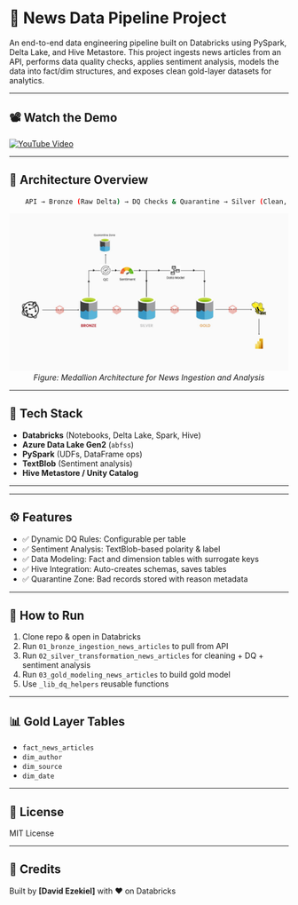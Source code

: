 # 📰 News Data Pipeline Project

An end-to-end data engineering pipeline built on Databricks using PySpark, Delta Lake, and Hive Metastore. This project ingests news articles from an API, performs data quality checks, applies sentiment analysis, models the data into fact/dim structures, and exposes clean gold-layer datasets for analytics.


---

## 📽️ Watch the Demo
[![YouTube Video](https://img.youtube.com/vi/R-oXsJLPYcQ/0.jpg)](https://www.youtube.com/watch?v=R-oXsJLPYcQ)

---

## 🔧 Architecture Overview

```bash
    API → Bronze (Raw Delta) → DQ Checks & Quarantine → Silver (Clean, Enriched) → Gold (Fact/Dim Model) → Hive Metastore → BI Tools
```

<p align="center">
  <img src="docs/pipeline_architecture.jpg" width="600" alt="News Data Pipeline Architecture"/>
  <br/>
  <em>Figure: Medallion Architecture for News Ingestion and Analysis</em>
</p>

----

## 🧱 Tech Stack

- **Databricks** (Notebooks, Delta Lake, Spark, Hive)  
- **Azure Data Lake Gen2** (`abfss`)  
- **PySpark** (UDFs, DataFrame ops)  
- **TextBlob** (Sentiment analysis)  
- **Hive Metastore / Unity Catalog**  

---



---

## ⚙️ Features

- ✅ Dynamic DQ Rules: Configurable per table  
- ✅ Sentiment Analysis: TextBlob-based polarity & label  
- ✅ Data Modeling: Fact and dimension tables with surrogate keys  
- ✅ Hive Integration: Auto-creates schemas, saves tables  
- ✅ Quarantine Zone: Bad records stored with reason metadata  

---

## 🚀 How to Run

1. Clone repo & open in Databricks  
2. Run `01_bronze_ingestion_news_articles` to pull from API  
3. Run `02_silver_transformation_news_articles` for cleaning + DQ + sentiment analysis 
4. Run `03_gold_modeling_news_articles` to build gold model  
5. Use `_lib_dq_helpers` reusable functions   

---

## 📊 Gold Layer Tables

- `fact_news_articles`  
- `dim_author`  
- `dim_source`  
- `dim_date`  

---

## 📜 License
MIT License

---

## 🙌 Credits
Built by **[David Ezekiel]** with ❤️ on Databricks


